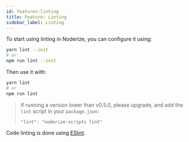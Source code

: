 ```yaml
---
id: features-linting
title: Feature: Linting
sidebar_label: Linting
---
```


To start using linting in Noderize, you can configure it using:

```bash
yarn lint --init
# or
npm run lint --init
```

Then use it with:

```bash
yarn lint
# or
npm run lint
```

> If running a version lower than v0.5.0, please upgrade, and add the `lint` script in your `package.json`:
>
> `"lint": "noderize-scripts lint"`

Code linting is done using [ESlint](https://eslint.org).
